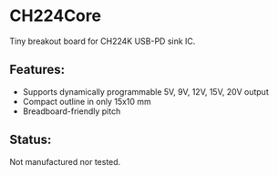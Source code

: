 # CH224Core
Tiny breakout board for CH224K USB-PD sink IC.

## Features:
* Supports dynamically programmable 5V, 9V, 12V, 15V, 20V output
* Compact outline in only 15x10 mm
* Breadboard-friendly pitch

## Status:
Not manufactured nor tested.